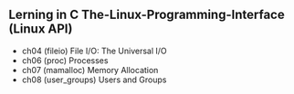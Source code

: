 ## Lerning in C The-Linux-Programming-Interface (Linux API)

- ch04 (fileio) File I/O: The Universal I/O
- ch06 (proc) Processes
- ch07 (mamalloc) Memory Allocation
- ch08 (user_groups) Users and Groups